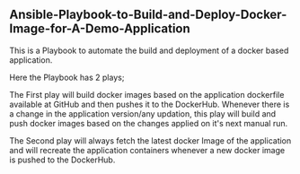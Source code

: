 ## Ansible-Playbook-to-Build-and-Deploy-Docker-Image-for-A-Demo-Application
This is a Playbook to automate the build and deployment of a docker based application.

Here the Playbook has 2 plays; 

The First play will build docker images based on the application dockerfile available at GitHub and then pushes it to the DockerHub. Whenever there is a change in the application version/any updation, this play will build and push docker images based on the changes applied on it's next manual run. 

The Second play will always fetch the latest docker Image of the application and will recreate the application containers whenever a new docker image is pushed to the DockerHub.
